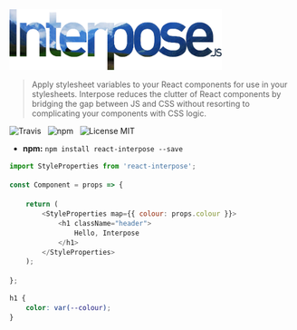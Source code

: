 <img src="media/logo.png" width="375" />

> Apply stylesheet variables to your React components for use in your stylesheets. Interpose reduces the clutter of React components by bridging the gap between JS and CSS without resorting to complicating your components with CSS logic.

![Travis](http://img.shields.io/travis/Wildhoney/Interpose.svg?style=flat-square)
&nbsp;
![npm](http://img.shields.io/npm/v/react-interpose.svg?style=flat-square)
&nbsp;
![License MIT](http://img.shields.io/badge/license-mit-lightgrey.svg?style=flat-square)

* **npm:** `npm install react-interpose --save`

```javascript
import StyleProperties from 'react-interpose';

const Component = props => {

    return (
        <StyleProperties map={{ colour: props.colour }}>
            <h1 className="header">
                Hello, Interpose
            </h1>
        </StyleProperties>
    );

};
```

```css
h1 {
    color: var(--colour);
}
```
